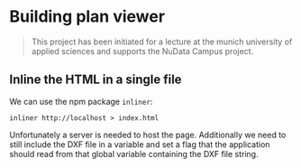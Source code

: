 # Building plan viewer

> This project has been initiated for a lecture at the munich university of applied sciences and supports
> the NuData Campus project.

## Inline the HTML in a single file

We can use the npm package `inliner`:

```
inliner http://localhost > index.html
```

Unfortunately a server is needed to host the page.
Additionally we need to still include the DXF file in a variable and set a flag that the application should read from that global variable containing the DXF file string.
